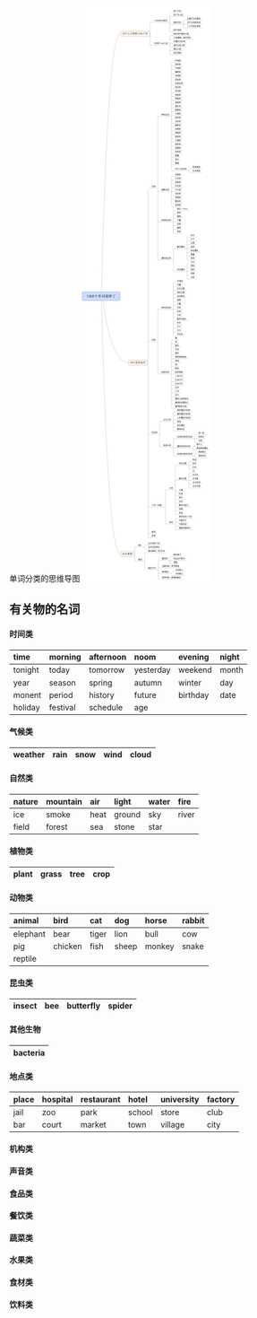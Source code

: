 单词分类的思维导图![](/assets/2258864-701861c8ab021c46.png)

## 有关物的名词

#### 时间类

| time | morning | afternoon | noom | evening | night |
| :--- | :--- | :--- | :--- | :--- | :--- |
| tonight | today | tomorrow | yesterday | weekend | month |
| year | season | spring | autumn | winter | day |
| monent | period | history | future | birthday | date |
| holiday | festival | schedule | age |  |  |

#### 气候类

| weather | rain | snow | wind | cloud |
| :--- | :--- | :--- | :--- | :--- |


#### 自然类

| nature | mountain | air | light | water | fire |
| :--- | :--- | :--- | :--- | :--- | :--- |
| ice | smoke | heat | ground | sky | river |
| field | forest | sea | stone | star |  |

#### 植物类

| plant | grass | tree | crop |
| :--- | :--- | :--- | :--- |


#### 动物类

| animal | bird | cat | dog | horse | rabbit |
| :--- | :--- | :--- | :--- | :--- | :--- |
| elephant | bear | tiger | lion | bull | cow |
| pig | chicken | fish | sheep | monkey | snake |
| reptile |  |  |  |  |  |

#### 昆虫类

| insect | bee | butterfly | spider |
| :--- | :--- | :--- | :--- |


#### 其他生物

| bacteria |
| :--- |


#### 地点类

| place | hospital | restaurant | hotel | university | factory |
| :--- | :--- | :--- | :--- | :--- | :--- |
| jail | zoo | park | school | store | club |
| bar | court | market | town | village | city |

#### 机构类

#### 声音类

#### 食品类

#### 餐饮类

#### 蔬菜类

#### 水果类

#### 食材类

#### 饮料类



